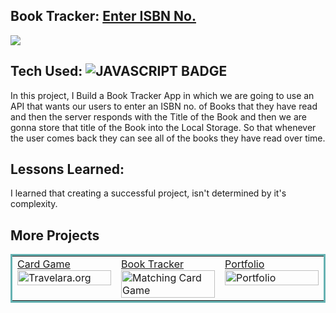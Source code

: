 ## Book Tracker: <a href="https://booktracker100devs.netlify.app/" target="_blank">Enter ISBN No.</a>

<a href="https://booktracker100devs.netlify.app/" target="_blank"><img src="https://user-images.githubusercontent.com/107163260/208604006-65f67019-7ad5-4698-b9bb-1f9a1e4df87a.gif" /></a>

## Tech Used: ![JAVASCRIPT BADGE](https://img.shields.io/badge/JAVASCRIPT-000000?style=for-the-badge&logo=javascript&logoColor=FFFFFF)

In this project, I Build a Book Tracker App in which we are going to use an API that wants our users to enter an ISBN no. of Books that they have read and then the server responds with the Title of the Book and then we are gonna store that title of the Book into the Local Storage. So that whenever the user comes back they can see all of the books they have read over time.

## Lessons Learned:

I learned that creating a successful project, isn't determined by it's complexity.


## More Projects


<table bordercolor="#66b2b2">

  
  <tr>
    <td width="33.3%"  style="align:center;" valign="top">
<a target="_blank" href="https://github.com/shubhamsigdar1/Card-Game">Card Game</a>
        <br />
      <a target="_blank" href="https://cardgame100devs.netlify.app/">
            <img src="https://user-images.githubusercontent.com/107163260/208601446-b9a25528-e3c9-4112-bfda-b0d4fea07378.gif" width="100%"  alt="Travelara.org"/>
        </a>
    </td>
    <td width="33.3%" valign="top">
<a target="_blank" href="https://github.com/shubhamsigdar1/Book-Tracker-Application">Book Tracker</a>
      <br />
        <a target="_blank" href="https://booktracker100devs.netlify.app/">
          <img src="https://user-images.githubusercontent.com/107163260/208604006-65f67019-7ad5-4698-b9bb-1f9a1e4df87a.gif" width="100%" alt="Matching Card Game"/>
        </a>
    </td>
    <td width="33.3%" valign="top">
<a target="_blank" href="https://github.com/shubhamsigdar/Portfolio">Portfolio</a>
        <br />
        <a target="_blank" href="https://shubhamsigdar.netlify.app/">
          <img src="https://user-images.githubusercontent.com/107163260/208596712-d9ab9b66-5036-483c-b67c-b391275fe382.gif" width="100%" alt="Portfolio"/>
        </a>
    </td>
  </tr>
</table>
